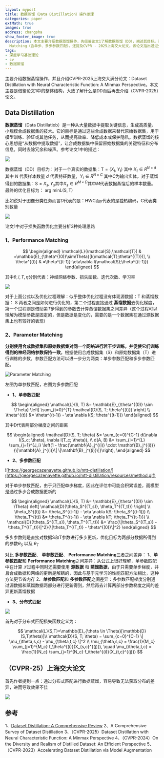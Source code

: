 ```yaml
---
layout: mypost
title: 数据蒸馏（Data Distillation）操作原理
categories: paper
extMath: true
images: true
address: changsha
show_footer_image: true
description: 本文主要介绍数据蒸馏操作，先借鉴论文1了解数据蒸馏（DD），阐述其目标。论文1中损失函数优化有Performance Matching、Parameter
  Matching（含单步、多步参数匹配）。还提及CVPR - 2025上海交大论文，该论文指出通过分布式匹配进行数据蒸馏易无法获取分布差异。
tags:
- 深度学习基础理论
- cv
- 数据蒸馏
---
```


主要介绍数据蒸馏操作，并且介绍CVPR-2025上海交大满分论文：Dataset Distillation with Neural Characteristic Function: A Minmax Perspective。本文主要是借鉴论文1中的整体结构，大致了解什么是DD而后再去介绍（CVPR-2025）论文。

## Data Distillation

**数据蒸馏**（Data Distillatiob）是一种从大量数据中提取关键信息，生成高质量、小规模合成数据集的技术。它的目标是通过这些合成数据来替代原始数据集，用于模型训练、验证或其他任务，从而提高效率、降低成本或保护隐私。数据蒸馏的核心思想是“从数据中提取数据”，让合成数据集中保留原始数据集的关键特征和分布信息，同时去除冗余和噪声。参考论文1中的描述：

![](https://s2.loli.net/2025/06/21/TIe7VApf2cDz1Fw.webp)

数据蒸馏（DD）目标为：对于一个真实的数据集：$\mathrm{T}=(X_t,Y_t)$ 其中 $X_t\in R^{N\times d}$ 其中 $N$ 代表样本数量 $d$ 代表特征数量，$Y_t\in R^{N\times C}$ 其中$C$为输出实体。对于蒸馏得到的数据集：$\mathrm{S}={X_s,Y_s}$其中$X_s\in R^{M\times D}$其中$M$代表数据蒸馏后的样本数量。最终的优化目标为： $\text{arg min} \mathrm{L}(\mathrm{S}, \mathrm{T})$

比如说对于图像分类任务而言$D$代表的是：HWC而y代表的是独热编码，C代表类别数量

![](https://s2.loli.net/2025/06/21/hkjof59eGIQOyqX.webp)

论文1中对于损失函数优化主要分析3种处理思路

### 1、Performance Matching

$$
\begin{aligned}
\mathcal{L}(\mathcal{S},\mathcal{T}) & =\mathbb{E}_{\theta^{(0)}\sim\Theta}[l(\mathcal{T};\theta^{(T)})], \\
\theta^{(t)} & =\theta^{(t-1)}-\eta\nabla l(\mathcal{S};\theta^{(t-1)})
\end{aligned}
$$

其中$\theta, l, T, \eta$分别代表：神经网络参数、损失函数、迭代次数、学习率

![](https://s2.loli.net/2025/06/21/beZiMlSaU3QqjHX.webp)

对于上面公式以及优化过程理解：似乎整体优化过程没有体现源数据：$\mathrm{T}$ 和蒸馏数据： $\mathrm{S}$ 两者之间是如何进行优化的，第二个过程直接通过 **蒸馏数据**去优化梯度，第一个过程则是借助第$T$步得到的参数去计算蒸馏数据集之间差异（这个过程可以理解为模型参数是固定的，但是数据是变化的，需要的是一个数据集在通过源数据集上也有较好的表现）

### 2、Parameter Matching

**分别使用合成数据集和原始数据集对同一个网络进行若干步训练，并促使它们训练得到的神经网络参数保持一致**。根据使用合成数据集（S）和原始数据集（T）进行训练的步数，参数匹配方法可以进一步分为两类：单步参数匹配和多步参数匹配。

![Parameter Matching](https://s2.loli.net/2025/06/21/EgVvIesf3tST9Ua.webp)

左图为单参数匹配，右图为多参数匹配

* **1、单参数匹配**

$$
\begin{aligned}
\mathcal{L}(S, T) &= \mathbb{E}_{\theta^{(0)} \sim \Theta} \left[ \sum_{t=0}^{T} \mathcal{D}(S, T; \theta^{(t)}) \right] \\
\theta^{(t)} &= \theta^{(t-1)} - \eta \nabla l(S; \theta^{(t-1)})
\end{aligned}
$$

其中$\mathrm{D}$代表两部分梯度之间的距离

$$
\begin{aligned}
\mathcal{D}(S, T; \theta) &= \sum_{c=0}^{C-1} d(\nabla l(S_c; \theta), \nabla l(T_c; \theta)), \\
d(A, B) &= \sum_{i=1}^{L} \sum_{j=1}^{J_i} \left(1 - \frac{\mathbf{A}_j^{(i)} \cdot \mathbf{B}_j^{(i)}}{\|\mathbf{A}_j^{(i)}\| \|\mathbf{B}_j^{(i)}\|}\right),
\end{aligned}
$$

* **2、多参数匹配**

![https://georgecazenavette.github.io/mtt-distillation/](https://georgecazenavette.github.io/mtt-distillation/resources/method.gif)


对于单步参数匹配，由于只匹配单步梯度，因此在评估中可能会积累误差，而模型是通过多步合成数据更新的

$$
\begin{aligned}
\mathcal{L}(S, T) &= \mathbb{E}_{\theta^{(0)} \sim \Theta} \left[ \mathcal{D}(\theta_S^{(T_s)}, \theta_T^{(T_t)}) \right] \\
\theta_S^{(t)} &= \theta_S^{(t-1)} - \eta \nabla l(S; \theta_S^{(t-1)}) \\
\theta_T^{(t)} &= \theta_T^{(t-1)} - \eta \nabla l(T; \theta_T^{(t-1)}) \\
\mathcal{D}(\theta_S^{(T_s)}, \theta_T^{(T_t)}) &= \frac{\|\theta_S^{(T_s)} - \theta_T^{(T_t)}\|^2}{\|\theta_T^{(T_t)} - \theta^{(0)}\|^2}
\end{aligned}
$$

多步参数则是直接对数据S和T参数进行多步更新，优化目标为两部分数据所得到的参数$\theta_S$ 以及 $\theta_ T$

对比 **多参数匹配**、 **单参数匹配**、 **Performance Matching**三者之间差异：
1、**单参数匹配**和 **Performance Matching**之间差异：从公式上很好理解，单参数匹配中在计算 $\mathcal{L}$过程中同时还需要使用 **源数据** 和 **蒸馏数据**，由于只需要单步梯度，并且合成数据和网络的更新是解耦的，因此与基于元学习的性能匹配方法相比，这种方法更节省内存
2、**单参数匹配**和 **多参数匹配**之间差异：多参数匹配梯度分别通过源数据和蒸馏数据两部分进行更新得到，然后再去计算两部分参数梯度之间的差异更新蒸馏数据

* **3、分布式匹配**

![](https://s2.loli.net/2025/06/21/r8Uh95CXKf3asSn.webp)

首先对于分布式匹配损失函数定义为：

$$
\mathcal{L}(S,T)=\mathbb{E}_{\theta \in \Theta}[\mathbb{D}(S,T;\theta)]\\
\mathcal{D}(S, T; \theta) = \sum_{c=0}^{C-1} \| \mu_{\theta,s,c} - \mu_{\theta,t,c} \|^2 \\
\mu_{\theta,s,c} = \frac{1}{M_c} \sum_{j=1}^{M_c} f_\theta^{(i)}(X_{s,c}^{(j)}), \quad \mu_{\theta,t,c} = \frac{1}{N_c} \sum_{j=1}^{N_c} f_\theta^{(i)}(X_{t,c}^{(j)})
$$


## （CVPR-25）上海交大论文

首先作者提到一点：通过分布式匹配进行数据蒸馏，容易导致无法获取分布的差异，进而导致效果不佳

![](https://s2.loli.net/2025/06/21/n8tTWkR47i2C3KM.webp)

## 参考
1、[Dataset Distillation: A Comprehensive Review](https://arxiv.org/pdf/2301.07014)
2、A Comprehensive Survey of Dataset Distillation
3、（CVPR-2025）Dataset Distillation with Neural Characteristic Function: A Minmax Perspective
4、（CVPR-2024）On the Diversity and Realism of Distilled Dataset: An Efficient Perspective
5、（CVPR-2023）Accelerating Dataset Distillation via Model Augmentation